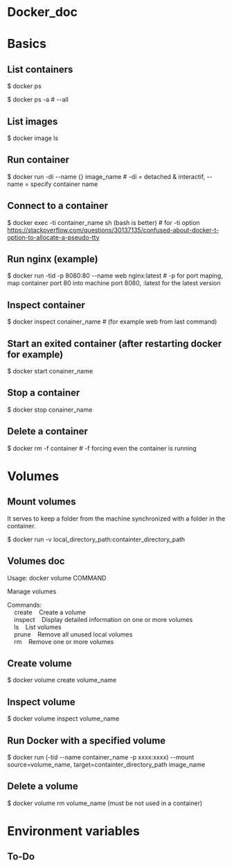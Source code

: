 # Docker_doc

# Basics

## List containers

$ docker ps

$ docker ps -a # --all

## List images

$ docker image ls

## Run container

$ docker run -di --name {} image_name # -di = detached & interactif, --name = specify container name

## Connect to a container

$ docker exec -ti container_name sh (bash is better) # for -ti option https://stackoverflow.com/questions/30137135/confused-about-docker-t-option-to-allocate-a-pseudo-tty

## Run nginx (example)

$ docker run -tid -p 8080:80 --name web nginx:latest # -p for port maping, map container port 80 into machine port 8080, :latest for the latest version

## Inspect container

$ docker inspect conainer_name # (for example web from last command)

## Start an exited container (after restarting docker for example)

$ docker start conainer_name

## Stop a container

$ docker stop conainer_name

## Delete a container

$ docker rm -f container # -f forcing even the container is running

# Volumes

## Mount volumes

It serves to keep a folder from the machine synchronized with a folder in the container.

$ docker run -v local_directory_path:containter_directory_path

## Volumes doc
  
Usage:  docker volume COMMAND  
  
Manage volumes  
  
Commands:  
&nbsp;&nbsp;&nbsp; create &nbsp;&nbsp;  Create a volume  
&nbsp;&nbsp;&nbsp; inspect &nbsp;&nbsp; Display detailed information on one or more volumes  
&nbsp;&nbsp;&nbsp; ls &nbsp;&nbsp;  List volumes  
&nbsp;&nbsp;&nbsp; prune &nbsp;&nbsp;  Remove all unused local volumes  
&nbsp;&nbsp;&nbsp; rm &nbsp;&nbsp; Remove one or more volumes  
  
  ## Create volume

  $ docker volume create volume_name

  ## Inspect volume

  $ docker volume inspect volume_name

  ## Run Docker with a specified volume

  $ docker run (-tid --name container_name -p xxxx:xxxx) --mount source=volume_name, target=containter_directory_path image_name

  ## Delete a volume

  $ docker volume rm volume_name (must be not used in a container)


  # Environment variables

  ## To-Do
